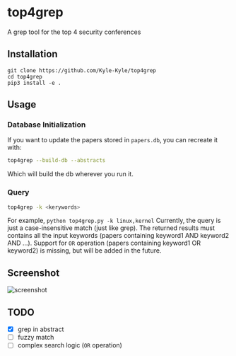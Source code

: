 # top4grep
A grep tool for the top 4 security conferences

## Installation
```
git clone https://github.com/Kyle-Kyle/top4grep
cd top4grep
pip3 install -e .
```

## Usage 
### Database Initialization
If you want to update the papers stored in `papers.db`, you can recreate it with:
```bash
top4grep --build-db --abstracts
```

Which will build the db wherever you run it.

### Query
```bash
top4grep -k <kerywords>
```

For example, `python top4grep.py -k linux,kernel`
Currently, the query is just a case-insensitive match (just like grep). The returned results must contains all the input keywords (papers containing keyword1 AND keyword2 AND ...). Support for `OR` operation (papers containing keyword1 OR keyword2) is missing, but will be added in the future.

## Screenshot
![screenshot](https://raw.githubusercontent.com/Kyle-Kyle/top4grep/master/img/screenshot.png)

## TODO
- [x] grep in abstract
- [ ] fuzzy match
- [ ] complex search logic (`OR` operation)
